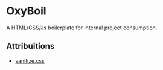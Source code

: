 # OxyBoil
A HTML/CSS/Js boilerplate for internal project consumption.

## Attribuitions
* [sanitize.css](https://github.com/csstools/sanitize.css/ "sanitize.css github repository")